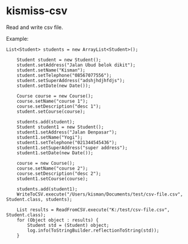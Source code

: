 # kismiss-csv

Read and write csv file.

Example:

    List<Student> students = new ArrayList<Student>();
		
		Student student = new Student();
		student.setAddress("Jalan Ubud belok dikit");
		student.setName("Kisman");
		student.setTelephone("08567077556");
		student.setSuperAddress("adshjhdjhfdjs");
		student.setDate(new Date());
		
		Course course = new Course();
		course.setName("course 1");
		course.setDescription("desc 1");
		student.setCourse(course);
		
		students.add(student);
		Student student1 = new Student();
		student1.setAddress("Jalan Denpasar");
		student1.setName("Yogi");
		student1.setTelephone("021344545436");
		student1.setSuperAddress("super address");
		student1.setDate(new Date());
		
		course = new Course();
		course.setName("course 2");
		course.setDescription("desc 2");
		student1.setCourse(course);
		
		students.add(student1);
		WriteToCSV.execute("/Users/kisman/Documents/test/csv-file.csv", Student.class, students);
		
		List results = ReadFromCSV.execute("K:/test/csv-file.csv", Student.class);
		for (Object object : results) {
			Student std = (Student) object;
			log.info(ToStringBuilder.reflectionToString(std));
		}
